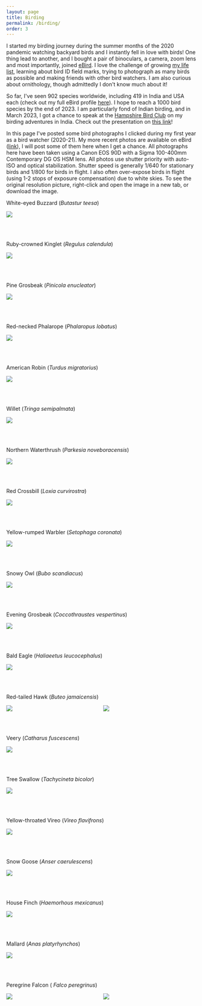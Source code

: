 ```yaml
---
layout: page
title: Birding
permalink: /birding/
order: 3
---
```


I started my birding journey during the summer months of the 2020 pandemic watching backyard birds and I instantly fell in love with birds! One thing lead to another, and I bought a pair of binoculars, a camera, zoom lens and most importantly, joined [eBird](https://ebird.org/home). I love the challenge of growing [my life list](https://en.wikipedia.org/wiki/Life_list), learning about bird ID field marks, trying to photograph as many birds as possible and making friends with other bird watchers. I am also curious about ornithology, though admittedly I don't know much about it!

So far, I've seen 902 species worldwide, including 419 in India and USA each (check out my full eBird profile [here](https://ebird.org/profile/MTgwMDY0OQ/world)). I hope to reach a 1000 bird species by the end of 2023. I am particularly fond of Indian birding, and in March 2023, I got a chance to speak at the [Hampshire Bird Club](https://hampshirebirdclub.org/) on my birding adventures in India. Check out the presentation on [this link](https://www.youtube.com/watch?v=X5hNkq-dBg4)!

In this page I've posted some bird photographs I clicked during my first year as a bird watcher (2020-21). My more recent photos are available on eBird ([link](https://media.ebird.org/catalog?mediaType=photo&searchField=user&userId=USER1800649&sort=rating_rank_desc&unconfirmed=incl)), I will post some of them here when I get a chance. All photographs here have been taken using a Canon EOS 90D with a Sigma 100-400mm Contemporary DG OS HSM lens. All photos use shutter priority with auto-ISO and optical stabilization. Shutter speed is generally 1/640 for stationary birds and 1/800 for birds in flight. I also often over-expose birds in flight (using 1-2 stops of exposure compensation) due to white skies. To see the original resolution picture, right-click and open the image in a new tab, or download the image.

<p style="text-align: center;">

<p>White-eyed Buzzard (<i>Butastur teesa</i>)</p>
<img src="{{ site.url }}/assets/birding/white_eyed_buzzard.jpg" />

<br /><br />

<p>Ruby-crowned Kinglet (<i>Regulus calendula</i>)</p>
<img src="{{ site.url }}/assets/birding/kinglet.jpg" />

<br /><br />

<p>Pine Grosbeak (<i>Pinicola enucleator</i>)</p>
<img src="{{ site.url }}/assets/birding/pine_grosbeak.jpg" />

<br /><br />

<p>Red-necked Phalarope (<i>Phalaropus lobatus</i>)</p>
<img src="{{ site.url }}/assets/birding/red_necked_phalarope.jpg" />

<br /><br />

<p>American Robin (<i>Turdus migratorius</i>)</p>
<img src="{{ site.url }}/assets/birding/robin.jpg" />

<br /><br />

<p>Willet (<i>Tringa semipalmata</i>)</p>
<img src="{{ site.url }}/assets/birding/willet.jpg" />

<br /><br />

<p>Northern Waterthrush (<i>Parkesia noveboracensis</i>)</p>
<img src="{{ site.url }}/assets/birding/northern_waterthrush.jpg" />

<br /><br />

<p>Red Crossbill (<i>Loxia curvirostra</i>)</p>
<img src="{{ site.url }}/assets/birding/red_crossbill.jpg" />

<br /><br />

<p>Yellow-rumped Warbler (<i>Setophaga coronata</i>)</p>
<img src="{{ site.url }}/assets/birding/yellow_rumped_warbler.jpg" />

<br /><br />

<p>Snowy Owl (<i>Bubo scandiacus</i>)</p>
<img src="{{ site.url }}/assets/birding/snowy.jpg" />

<br /><br />

<p>Evening Grosbeak (<i>Coccothraustes vespertinus</i>)</p>
<img src="{{ site.url }}/assets/birding/evening_grosbeak.jpg" />

<br /><br />

<p>Bald Eagle (<i>Haliaeetus leucocephalus</i>)</p>
<img src="{{ site.url }}/assets/birding/bald_eagle.jpg" />

<br /><br />

<p>Red-tailed Hawk (<i>Buteo jamaicensis</i>)</p>
<div class="image123">
<div class="imgContainer" style="width: 49%;">
<img src="{{ site.url }}/assets/birding/red_tail_1.JPG"  />
</div>
<div class="imgContainer" style="width: 49%; float: right;">
<img src="{{ site.url }}/assets/birding/red_tail_2.JPG"  />
</div>
</div>

<br /><br />

<p>Veery (<i>Catharus fuscescens</i>)</p>
<img src="{{ site.url }}/assets/birding/veery.jpg" />

<br /><br />

<p>Tree Swallow (<i>Tachycineta bicolor</i>)</p>
<img src="{{ site.url }}/assets/birding/tree_swallow.jpg" />

<br /><br />

<p>Yellow-throated Vireo (<i>Vireo flavifrons</i>)</p>
<img src="{{ site.url }}/assets/birding/yellow_throat_vireo.JPG" />

<br /><br />

<p>Snow Goose (<i>Anser caerulescens</i>)</p>
<img src="{{ site.url }}/assets/birding/snow_goose.jpg" />

<br /><br />

<p>House Finch (<i>Haemorhous mexicanus</i>)</p>
<img src="{{ site.url }}/assets/birding/finch.jpg" />

<br /><br />

<p>Mallard (<i>Anas platyrhynchos</i>)</p>

<img src="{{ site.url }}/assets/birding/mallard.jpg" />

<br /><br />

<!-- <p>Red-winged Blackbird (<i>Agelaius phoeniceus</i>)</p>
<img src="{{ site.url }}/assets/birding/redwing.jpg" />

<br /><br /> -->

<!-- <p>Barred Owl (<i>Strix varia</i>)</p>
<div class="image123">
<div class="imgContainer" style="width: 49%;">
<img src="{{ site.url }}/assets/birding/barred_owl_1.JPG" />
</div>
<div class="imgContainer" style="width: 49%; float:right;">
<img src="{{ site.url }}/assets/birding/barred_owl_3.JPG" />
</div>
</div>

<div class="imgContainer">
<img src="{{ site.url }}/assets/birding/barred_owl_2.JPG" />
</div>

<br /><br /> -->

<p>Peregrine Falcon (<i> Falco peregrinus</i>)</p>
<div class="image123">
<div class="imgContainer" style="width: 49%;">
<img src="{{ site.url }}/assets/birding/falcon_1.JPG" />
</div>
<div class="imgContainer" style="width: 49%; float:right;">
<img src="{{ site.url }}/assets/birding/falcon_2.JPG" />
</div>
</div>

<br /><br />

<!-- <p>American Tree Sparrow (<i>Spizelloides arborea</i>)</p>
<img src="{{ site.url }}/assets/birding/sparrow_1.jpg" /> -->

<!-- <br />

<img src="{{ site.url }}/assets/birding/sparrow_2.jpg" />

<br /><br /> -->


<style>
.imgContainer{
    display:inline-block;
}
</style>
